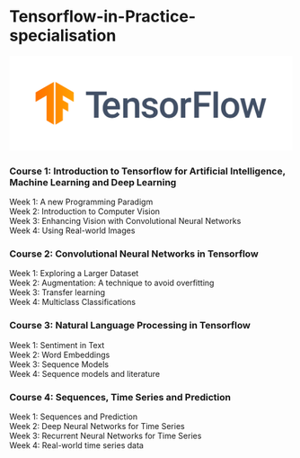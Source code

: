 # Tensorflow-in-Practice-specialisation


![](image/logo.png)


### Course 1: Introduction to Tensorflow for Artificial Intelligence, Machine Learning and Deep Learning

Week 1: A new Programming Paradigm\
Week 2: Introduction to Computer Vision\
Week 3: Enhancing Vision with Convolutional Neural Networks\
Week 4: Using Real-world Images


### Course 2: Convolutional Neural Networks in Tensorflow

Week 1: Exploring a Larger Dataset\
Week 2: Augmentation: A technique to avoid overfitting\
Week 3: Transfer learning\
Week 4: Multiclass Classifications


### Course 3: Natural Language Processing in Tensorflow

Week 1: Sentiment in Text\
Week 2: Word Embeddings\
Week 3: Sequence Models\
Week 4: Sequence models and literature


### Course 4: Sequences, Time Series and Prediction

Week 1: Sequences and Prediction\
Week 2: Deep Neural Networks for Time Series\
Week 3: Recurrent Neural Networks for Time Series\
Week 4: Real-world time series data
